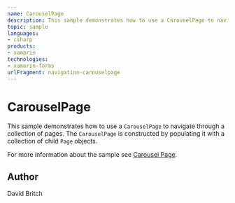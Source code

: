 ```yaml
---
name: CarouselPage
description: This sample demonstrates how to use a CarouselPage to navigate through a collection of pages. The CarouselPage is constructed by populating it with a collection of child Page objects.
topic: sample
languages:
- csharp
products:
- xamarin
technologies:
- xamarin-forms
urlFragment: navigation-carouselpage
---
```

CarouselPage
============

This sample demonstrates how to use a `CarouselPage` to navigate through a collection of pages. The `CarouselPage` is constructed by populating it with a collection of child `Page` objects.

For more information about the sample see [Carousel Page](http://developer.xamarin.com/guides/cross-platform/xamarin-forms/user-interface/navigation/carousel-page/).

Author
------

David Britch
